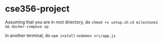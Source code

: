 # cse356-project

Assuming that you are in root directory, do
`chmod +x setup.sh`
`cd milestone1 && docker-compose up`

In another terminal, do
`npm install`
`nodemon src/app.js`
